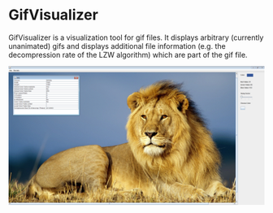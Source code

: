 # GifVisualizer

GifVisualizer is a visualization tool for gif files. It displays arbitrary (currently unanimated) gifs and displays additional file information (e.g. the decompression rate of the LZW algorithm) which are part of the gif file.

![Alt text](gifvisualizer.png?raw=true "Optional Title")
